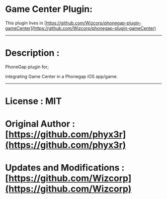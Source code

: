 # Game Center Plugin: 

This plugin lives in [https://github.com/Wizcorp/phonegap-plugin-gameCenter](https://github.com/Wizcorp/phonegap-plugin-gameCenter)

--------------

# Description :

PhoneGap plugin for;

integrating Game Center in a Phonegap iOS app/game.


--------------

# License : MIT

# Original Author : [https://github.com/phyx3r](https://github.com/phyx3r)

# Updates and Modifications : [https://github.com/Wizcorp](https://github.com/Wizcorp)